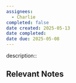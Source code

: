 ```yaml
---
assignees:
  - Charlie
completed: false
date created: 2025-05-13
date completed: 
date due: 2025-05-08
---
```


description::<br>

## Relevant Notes

